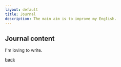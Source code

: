 ```yaml
---
layout: default
title: Journal
description: The main aim is to improve my English.
---
```


## Journal content
I'm loving to write.

[back](./)

